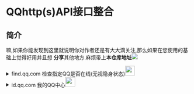# QQhttp(s)API接口整合
## 简介

<p>嘛,如果你能发现到这里就说明你对作者还是有大大滴关注,那么如果在您使用的基础上觉得好用并且想 <strong>分享</strong>其他地方
麻烦带上<strong>本仓库地址</strong><img src="https://pic.stackoverflow.wiki/uploadImages/58/152/85/120/2021/10/14/21/28/0b4f0ba0-ce29-4ef7-86a5-069862c25526.gif" /></p>


<details>
 <summary>find.qq.com 检查指定QQ是否在线(无视隐身状态)<img src="https://pic.stackoverflow.wiki/uploadImages/13/113/104/116/2021/09/05/10/20/580168a9-02a9-4849-8446-d6e9b776143f.svg" width="26.6666666vw"/></summary>
 <p>
 <pre> POST  https://find.qq.com/proxy/domain/cgi.find.qq.com/qqfind/buddy/search_v3</pre>
 <br/>
 
`Headers`
 <br/>

 <pre>
 "Host": "find.qq.com",
 "Connection": "keep-alive",
 "Content-Length": "182",
 "Accept": "application/json, text/javascript, */*; q=0.01",
 "Content-Type": "application/x-www-form-urlencoded; charset=UTF-8",
 "Origin": "https://find.qq.com",
 "User-Agent": "Mozilla/5.0 (Windows NT 6.2; WOW64) AppleWebKit/537.36 (KHTML, like Gecko) QQ/9.4.9.27847 Chrome/43.0.2357.134 Safari/537.36 QBCore/3.43.1298.400   QQBrowser/9.0.2524.400",
 "X-Requested-With": "XMLHttpRequest",
 "Referer": "https://find.qq.com/index.html?version=1&im_version=5827&width=910&height=610&search_target=0",
 "Accept-Encoding": "gzip, deflate",
 "Accept-Language": "en-US,en;q=0.8",
 "Cookie":"需要获取QQCookie的uin和skey"   //例子 "Cookie": "uin=o100001; skey=Mzq161jo3w;"
</pre>
<br/>



`Data`   （这里采用的是将对应的` key:value ` -->` key1=value1&key2=value2 `）<br/>

<pre>
 "num":"20",
 "page":"0",
 "sessionid":"0",
 "keyword":10001(QQ号),
 "agerg":"0",
 "firston":"1",
 "video":"0",
 "country":"1",
 "province":"44",
 "city":"1",
 "district":"0",
 "hcountry":"1",
 "hprovince":"0",
 "online":"1",
 "ldw":"2144551309"
</pre>

`Response` <br/>
如果 没在线或者`Cookie`失效、对方`发现我的方式`关闭了`通过QQ号发现`<br/>

`{'retcode': 0, 'result': None}`

在线<br/>

`{'retcode': 0, 'result': {'sret': 0, 'exact': 0, 'buddy': {'info_list': [{'uin': '10001', 'nick': 'Pony', 'country': '在深圳', 'province': '', 'city': '', 'gender': 1, 'age': 120, 'url': 'http://thirdqq.qlogo.cn/g?b=oidb&k=ue9m0Xcttd9Yfu065rGBIw&s=100&t1612053871'}], 'exact': '', 'sessionid': 0}, 'qidian': None, 'qiye': None}}`
</p>
</details>

<details>
 <summary>id.qq.com 我的QQ中心<img src="https://pic.stackoverflow.wiki/uploadImages/13/113/104/116/2021/09/05/10/20/3b2fa54f-03b9-4c5a-abcf-845149399700.svg" width="26.6666666vw"/></summary>

 <table>
 <tr>
  <th>name</th>
  <th>url</th>
  <th>stage</th>
  </tr>
  
  <tr>
   </tr>
   <tr>
    <td>get_base_key(获取ldw值)</td>
    <td>https://id.qq.com/cgi-bin/get_base_key?r=随机小数(0-1)</td>
    <td>
    <details>
            <summary>例</summary>
            例:<br/>
            GET<pre>https://id.qq.com/cgi-bin/get_base_key?r=0.5524111020965228</pre>
            headers
            <pre>
   "User-Agent": 'Mozilla/5.0 (Windows NT 10.0; Win64; x64) AppleWebKit/537.36 (KHTML,  like Gecko) Chrome/94.0.4606.81 Safari/537.36',
    "Referer": "https://id.qq.com",
    "Cookie": "  uin=o0123456; skey=@NYPUcpjXh; p_uin=o0123456;           p_skey=oNmCDeKR8b8rcOpkVPIzR9CAjjj7t-bUxsynqAkalWI_; "
     // 需要修改 uin=o0你的QQ号 skey=自行cookie提取 p_uin=o0你的QQ号 p_skey=自行cookie提取 
            </pre>
            result(该项提取 <mark>header</mark> 里面的 <mark>set-cookie</mark> )
            <pre>
            'set-cookie': 'ldw=7841f781c7f0e7f7acbdd00d53a5f53fa5f0a63d40a0969d; Domain=id.qq.com; Path=/'
            </pre>
    </details>
    </td>
  
  </tr>
  <tr>
  </tr>
  <tr>
   <td>获取QQ成长信息</td>
   <td>https://id.qq.com/cgi-bin/qqlevel?page_type=1&idw=(get_base_key提取出来的值)&r=随机小数(0-1)</td>
   <td>
       <details>
           <summary>例</summary>
         GET<pre>https://id.qq.com/cgi-bin/qqlevel?page_type=1&idw=(get_base_key提取出来的值)&r=0.9265129733481445</pre>
         headers
         <pre>
           "User-Agent": 'Mozilla/5.0 (Windows NT 10.0; Win64; x64) AppleWebKit/537.36 (KHTML, like Gecko) Chrome/94.0.4606.81 Safari/537.36',
        "Referer": "https://id.qq.com",
        "Cookie": `uin=o0123456; skey=@NYPUcpjXh; RK=xcDMmgj+OJ; p_uin=o0123456; p_skey=oNmCDeKR8b8rcOpkVPIzR9CAjjj7t-bUxsynqAkalWI_;ldw=c8cf578ba618815d667dc29e9d9e77459c037f69543f62fb;`
        // 需要修改 uin=o0你的QQ号 skey=自行cookie提取 p_uin=o0你的QQ号 p_skey=自行cookie提取   ldw=(get_base_key提取出来的值)
         </pre>
         result
        <pre style="height:33.333vh;overflow:auto;">
              {
        	"PCMgr": {
        		"cur": 0,
        		"speed": "1"
        	},
        	"QQVipLevel": 0,
        	"QQVipSpeed": "1.0",
        	"QQVipYear": 0,
        	"QplusOnlineTimes": 0,
        	"TYQQCard": {
        		"cur": 0,
        		"speed": "0.2"
        	},
        	"chargeTel": {
        		"cur": 0,
        		"speed": "0.5"
        	}, 
        	"chat": {
        		"cur": 0,
        		"speed": "0.1",
        		"total": 5
        	},
        	"days": 6245, // QQ活跃天数days
        	"ec": 0,
        	"isDaren": 0,
        	"isQQVip": 0, // 是否QQ会员
        	"isSuperQQ": 0,  //是否超级QQ
        	"isSuperVip": 0, // 是否超级会员
        	"latesVersion": {
        		"cur": 0,
        		"speed": "0.1"
        	},
        	"level": 77, // QQ等级
        	"login": {
        		"cur": 0,
        		"speed": "0.1",
        		"total": 6
        	},
        	"medal": {
        		"cur": 0,
        		"speed": "0.2"
        	},
        	"msg": {
        		"cur": 0,
        		"speed": "0.1",
        		"total": 50
        	},
        	"onlineTimes": 0,
        	"onlineTotalTimes": 0,
        	"pinyin": {
        		"cur": 0,
        		"speed": "0.1"
        	},
        	"qplus": {
        		"cur": 0,
        		"speed": "0.1",
        		"total": 5
        	},
        	"remainDays": 151, // "距升级到 (当前等级 + 1) 级原需要 (remainDays) 天
        	"shouQ": { 
        		"onlineTimes": 58291, // 已连续在线(onlineTimes / 3600) -->四舍五入取时间
        		"speedRule": 1
        	},
        	"superQQLevel": 0,
        	"superQQMqing": 0,
        	"superQQRealSpeed": "0.0",
        	"superQQSpeed": "0.0",
        	"superQQYear": 0,
        	"superVipBasicSpeed": 0, //超级会员的成长速度
        	"visible": {   // 非隐身在线数据
        		"cur": 124,
        		"invisible": 0,
        		"speed": "0.2",
        		"total": 120
        	},
        	"weibo": {
        		"cur": 0,
        		"level": 0,
        		"speed": "0.1"
        	},
        	"xiaochu": {
        		"cur": 0,
        		"speed": "0.2"
        	}
        }
        </pre>
       </details>
   </td>
  </tr>
 </table>
 
    

 <br/>
</details>

